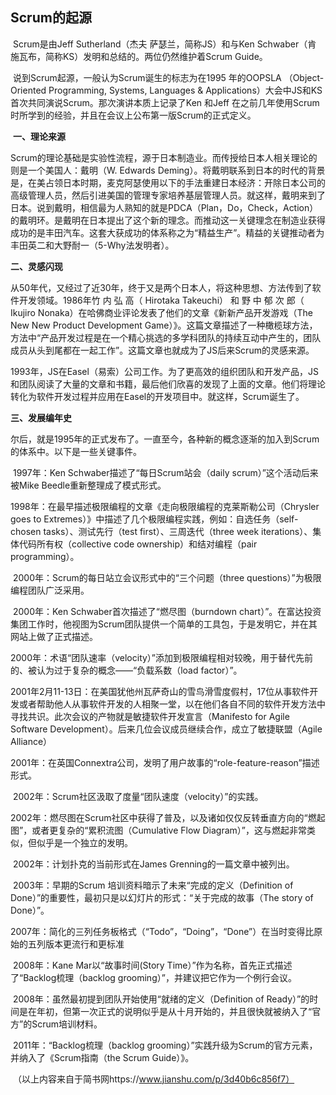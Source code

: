## 	Scrum的起源

​    Scrum是由Jeff Sutherland（杰夫 萨瑟兰，简称JS）和与Ken Schwaber（肯 施瓦布，简称KS）发明和总结的。两位仍然维护着Scrum Guide。

​    说到Scrum起源，一般认为Scrum诞生的标志为在1995 年的OOPSLA （Object-Oriented Programming, Systems, Languages & Applications）大会中JS和KS首次共同演说Scrum。那次演讲本质上记录了Ken 和Jeff 在之前几年使用Scrum 时所学到的经验，并且在会议上公布第一版Scrum的正式定义。

​	**一、理论来源**

​    Scrum的理论基础是实验性流程，源于日本制造业。而传授给日本人相关理论的则是一个美国人：戴明（W. Edwards Deming）。将戴明联系到日本的时代的背景是，在美占领日本时期，麦克阿瑟使用以下的手法重建日本经济：开除日本公司的高级管理人员，然后引进美国的管理专家培养基层管理人员。就这样，戴明来到了日本。说到戴明，相信最为人熟知的就是PDCA（Plan，Do，Check，Action）的戴明环。是戴明在日本提出了这个新的理念。而推动这一关键理念在制造业获得成功的是丰田汽车。这套大获成功的体系称之为“精益生产”。精益的关键推动者为丰田英二和大野耐一（5-Why法发明者）。

**二、灵感闪现**

​    从50年代，又经过了近30年，终于又是两个日本人，将这种思想、方法传到了软件开发领域。1986年竹 内 弘 高（ Hirotaka Takeuchi） 和 野 中 郁 次 郎（ Ikujiro Nonaka）在哈佛商业评论发表了他们的文章《新新产品开发游戏（The New New Product Development Game）》。这篇文章描述了一种橄榄球方法，方法中“产品开发过程是在一个精心挑选的多学科团队的持续互动中产生的，团队成员从头到尾都在一起工作”。这篇文章也就成为了JS后来Scrum的灵感来源。

​    1993年，JS在Easel（易索）公司工作。为了更高效的组织团队和开发产品，JS和团队阅读了大量的文章和书籍，最后他们欣喜的发现了上面的文章。他们将理论转化为软件开发过程并应用在Easel的开发项目中。就这样，Scrum诞生了。

**三、发展编年史**

​    尔后，就是1995年的正式发布了。一直至今，各种新的概念逐渐的加入到Scrum的体系中。以下是一些关键事件。

​    1997年：Ken Schwaber描述了“每日Scrum站会（daily scrum）”这个活动后来被Mike Beedle重新整理成了模式形式。

​    1998年：在最早描述极限编程的文章《走向极限编程的克莱斯勒公司（Chrysler goes to Extremes）》中描述了几个极限编程实践，例如：自选任务（self-chosen tasks）、测试先行（test first）、三周迭代（three week iterations）、集体代码所有权（collective code ownership）和结对编程（pair programming）。

​    2000年：Scrum的每日站立会议形式中的“三个问题（three questions）”为极限编程团队广泛采用。

​    2000年：Ken Schwaber首次描述了“燃尽图（burndown chart）”。在富达投资集团工作时，他视图为Scrum团队提供一个简单的工具包，于是发明它，并在其网站上做了正式描述。

​    2000年：术语“团队速率（velocity）”添加到极限编程相对较晚，用于替代先前的、被认为过于复杂的概念——“负载系数（load factor）”。

​    2001年2月11-13日：在美国犹他州瓦萨奇山的雪鸟滑雪度假村，17位从事软件开发或者帮助他人从事软件开发的人相聚一堂，以在他们各自不同的软件开发方法中寻找共识。此次会议的产物就是敏捷软件开发宣言（Manifesto for Agile Software Development）。后来几位会议成员继续合作，成立了敏捷联盟（Agile Alliance）

​    2001年：在英国Connextra公司，发明了用户故事的“role-feature-reason”描述形式。

​    2002年：Scrum社区汲取了度量“团队速度（velocity）”的实践。

​    2002年：燃尽图在Scrum社区中获得了普及，以及诸如仅仅反转垂直方向的“燃起图”，或者更复杂的“累积流图（Cumulative Flow Diagram）”，这与燃起非常类似，但似乎是一个独立的发明。

​    2002年：计划扑克的当前形式在James Grenning的一篇文章中被列出。

​    2003年：早期的Scrum 培训资料暗示了未来“完成的定义（Definition of Done）”的重要性，最初只是以幻灯片的形式：“关于完成的故事（The story of Done）”。

​    2007年：简化的三列任务板格式（“Todo”，“Doing”，“Done”）在当时变得比原始的五列版本更流行和更标准

​    2008年：Kane Mar以“故事时间(Story Time）”作为名称，首先正式描述了“Backlog梳理（backlog grooming）”，并建议把它作为一个例行会议。

​    2008年：虽然最初提到团队开始使用“就绪的定义（Definition of Ready）”的时间是在年初，但第一次正式的说明似乎是从十月开始的，并且很快就被纳入了“官方”的Scrum培训材料。

​    2011年：“Backlog梳理（backlog grooming）”实践升级为Scrum的官方元素，并纳入了《Scrum指南（the Scrum Guide）》。

​	（以上内容来自于简书网https://www.jianshu.com/p/3d40b6c856f7）
